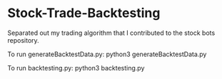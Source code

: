 # Stock-Trade-Backtesting
Separated out my trading algorithm that I contributed to the stock bots repository.

To run generateBacktestData.py:
python3 generateBacktestData.py

To run backtesting.py:
python3 backtesting.py
